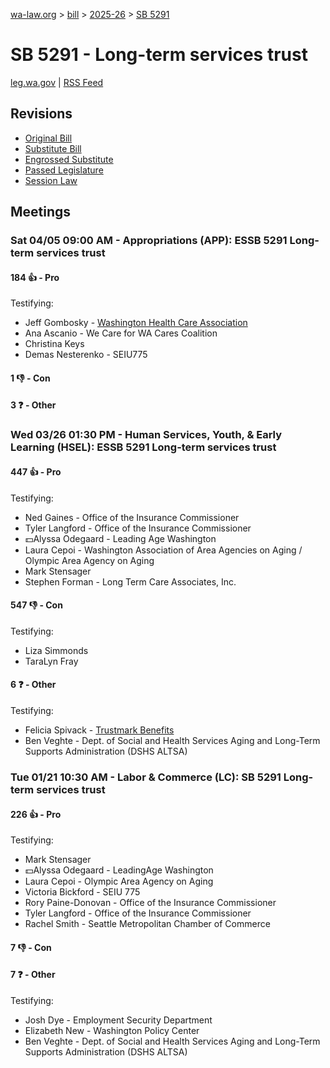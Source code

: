 [wa-law.org](/) > [bill](/bill/) > [2025-26](/bill/2025-26/) > [SB 5291](/bill/2025-26/sb/5291/)

# SB 5291 - Long-term services trust
[leg.wa.gov](https://app.leg.wa.gov/billsummary?BillNumber=5291&Year=2025&Initiative=false) | [RSS Feed](./rss.xml)

## Revisions
* [Original Bill](1/)
* [Substitute Bill](S/)
* [Engrossed Substitute](S.E/)
* [Passed Legislature](S.PL/)
* [Session Law](S.SL/)

## Meetings
### Sat 04/05 09:00 AM - Appropriations (APP): ESSB 5291 Long-term services trust
#### 184 👍 - Pro
Testifying:
* Jeff Gombosky - [Washington Health Care Association](/org/washington_health_care_association/)
* Ana Ascanio - We Care for WA Cares Coalition
* Christina Keys
* Demas Nesterenko - SEIU775

#### 1 👎 - Con

#### 3 ❓ - Other

### Wed 03/26 01:30 PM - Human Services, Youth, & Early Learning (HSEL): ESSB 5291 Long-term services trust
#### 447 👍 - Pro
Testifying:
* Ned Gaines - Office of the Insurance Commissioner
* Tyler Langford - Office of the Insurance Commissioner
* 💵Alyssa Odegaard - Leading Age Washington
* Laura Cepoi - Washington Association of Area Agencies on Aging / Olympic Area Agency on Aging
* Mark Stensager
* Stephen Forman - Long Term Care Associates, Inc.

#### 547 👎 - Con
Testifying:
* Liza Simmonds
* TaraLyn Fray

#### 6 ❓ - Other
Testifying:
* Felicia Spivack - [Trustmark Benefits](/org/trustmark_benefits/)
* Ben Veghte - Dept. of Social and Health Services Aging and Long-Term Supports Administration (DSHS ALTSA)

### Tue 01/21 10:30 AM - Labor & Commerce (LC): SB 5291 Long-term services trust
#### 226 👍 - Pro
Testifying:
* Mark Stensager
* 💵Alyssa Odegaard - LeadingAge Washington
* Laura Cepoi - Olympic Area Agency on Aging
* Victoria Bickford - SEIU 775
* Rory Paine-Donovan - Office of the Insurance Commissioner
* Tyler Langford - Office of the Insurance Commissioner
* Rachel Smith - Seattle Metropolitan Chamber of Commerce

#### 7 👎 - Con

#### 7 ❓ - Other
Testifying:
* Josh Dye - Employment Security Department
* Elizabeth New - Washington Policy Center
* Ben Veghte - Dept. of Social and Health Services Aging and Long-Term Supports Administration (DSHS ALTSA)
